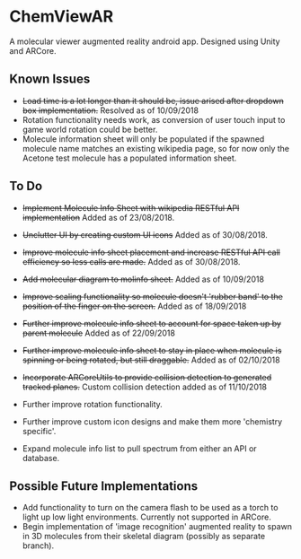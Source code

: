 # ChemViewAR
A molecular viewer augmented reality android app. Designed using Unity and ARCore.

## Known Issues
* ~~Load time is a lot longer than it should be, issue arised after dropdown box implementation.~~ Resolved as of 10/09/2018
* Rotation functionality needs work, as conversion of user touch input to game world rotation could be better.
* Molecule information sheet will only be populated if the spawned molecule name matches an existing wikipedia page, so for now only the Acetone test molecule has a populated information sheet.

## To Do
* ~~Implement Molecule Info Sheet with wikipedia RESTful API implementation~~ Added as of 23/08/2018.
* ~~Unclutter UI by creating custom UI icons~~ Added as of 30/08/2018.
* ~~Improve molecule info sheet placement and increase RESTful API call efficiency so less calls are made.~~ Added as of 30/08/2018.
* ~~Add molecular diagram to molinfo sheet.~~ Added as of 10/09/2018
* ~~Improve scaling functionality so molecule doesn't 'rubber band' to the position of the finger on the screen.~~ Added as of 18/09/2018
* ~~Further improve molecule info sheet to account for space taken up by parent molecule~~ Added as of 22/09/2018
* ~~Further improve molecule info sheet  to stay in place when molecule is spinning or being rotated, but still draggable.~~ Added as of 02/10/2018
* ~~Incorporate ARCoreUtils to provide collision detection to generated tracked planes.~~ Custom collision detection added as of 11/10/2018

* Further improve rotation functionality.
* Further improve custom icon designs and make them more 'chemistry specific'. 
* Expand molecule info list to pull spectrum from either an API or database.

## Possible Future Implementations
* Add functionality to turn on the camera flash to be used as a torch to light up low light environments. Currently not supported in ARCore.
* Begin implementation of 'image recognition' augmented reality to spawn in 3D molecules from their skeletal diagram (possibly as separate branch).
